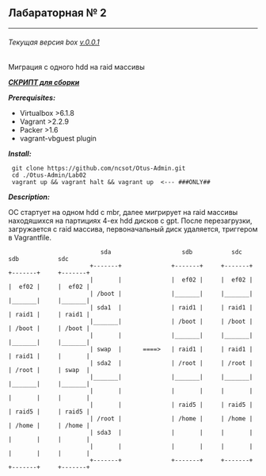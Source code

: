 ## Лабараторная № 2
______________________
###### Текущая версия box [v.0.0.1](../packer/raidLabBox/CHANGELOG.md)
Миграция с одного hdd на raid массивы

***[СКРИПТ для сборки](../provision_scripts/migrateRAID.sh)***

***Prerequisites:***
- Virtualbox >6.1.8
- Vagrant >2.2.9
- Packer >1.6
- vagrant-vbguest plugin

***Install:***
```
 git clone https://github.com/ncsot/Otus-Admin.git
 cd ./Otus-Admin/Lab02
 vagrant up && vagrant halt && vagrant up  <--- ###ONLY##
```
***Description:***
 
 ОС стартует на одном hdd c mbr, далее мигрирует на raid массивы находяшихся на партициях 4-ех hdd дисков c gpt. После перезагрузки, загружается с raid массива, первоначальный диск удаляется, триггером в Vagrantfile.
 ```` <!-- language: lang-none -->
                           sda                    sdb           sdc          sdb           sdc
                        +-------+              +-------+     +-------+    +-------+     +-------+ 
                        |       |              |  ef02 |     |  ef02 |    |  ef02 |     |  ef02 |
                        | /boot |              |_______|     |_______|    |_______|     |_______|
                        | sda1  |              | raid1 |     | raid1 |    | raid1 |     | raid1 |  
                        |_______|              | /boot |     | /boot |    | /boot |     | /boot |
                        |       |              |_______|     |_______|    |_______|     |_______| 
                        | swap  |      ====>   | raid1 |     | raid1 |    | raid1 |     |       |
                        | sda2  |              | /root |     | /root |    | /root |     | swap  |
                        |_______|              |_______|     |_______|    |_______|     |_______|  
                        |       |              |       |     |       |    |       |     |       | 
                        |       |              | raid5 |     | raid5 |    | raid5 |     | raid5 | 
                        | /root |              | /home |     | /home |    | /home |     | /home |
                        | sda3  |              |       |     |       |    |       |     |       |
                        |       |              |       |     |       |    |       |     |       | 
                        +-------+              +-------+     +-------+    +-------+     +-------+ 

````
